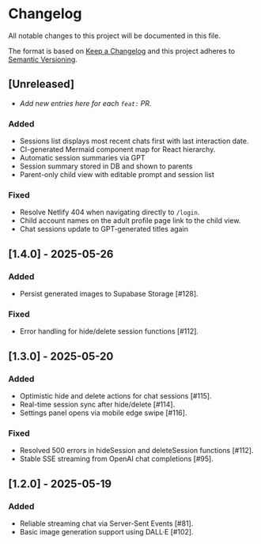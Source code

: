 # Changelog
All notable changes to this project will be documented in this file.

The format is based on [Keep a Changelog](https://keepachangelog.com/en/1.1.0/) and this project adheres to [Semantic Versioning](https://semver.org/spec/v2.0.0.html).

## [Unreleased]
- _Add new entries here for each `feat:` PR._

### Added
- Sessions list displays most recent chats first with last interaction date.
- CI-generated Mermaid component map for React hierarchy.
- Automatic session summaries via GPT
- Session summary stored in DB and shown to parents
- Parent-only child view with editable prompt and session list

### Fixed
- Resolve Netlify 404 when navigating directly to `/login`.
- Child account names on the adult profile page link to the child view.
- Chat sessions update to GPT-generated titles again

## [1.4.0] - 2025-05-26
### Added
- Persist generated images to Supabase Storage [#128].

### Fixed
- Error handling for hide/delete session functions [#112].

## [1.3.0] - 2025-05-20
### Added
- Optimistic hide and delete actions for chat sessions [#115].
- Real-time session sync after hide/delete [#114].
- Settings panel opens via mobile edge swipe [#116].

### Fixed
- Resolved 500 errors in hideSession and deleteSession functions [#112].
- Stable SSE streaming from OpenAI chat completions [#95].

## [1.2.0] - 2025-05-19
### Added
- Reliable streaming chat via Server-Sent Events [#81].
- Basic image generation support using DALL·E [#102].

